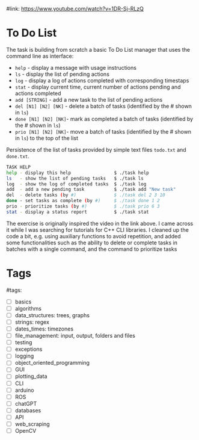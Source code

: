 #link: https://www.youtube.com/watch?v=1DR-Sj-RLzQ

# To Do List

The task is building from scratch a basic To Do List manager that uses the command line as interface:

* `help` - display a message with usage instructions
* `ls` - display the list of pending actions
* `log` - display a log of actions completed with corresponding timestaps
* `stat` - display current time, current number of actions pending and actions completed
* `add [STRING]` - add a new task to the list of pending actions
* `del [N1] [N2] [NK]` - delete a batch of tasks (identified by the # shown in `ls`)
* `done [N1] [N2] [NK]`- mark as completed a batch of tasks (identified by the # shown in `ls`)
* `prio [N1] [N2] [NK]`- move a batch of tasks (identified by the # shown in `ls`) to the top of the list 

Persistence of the list of tasks provided by simple text files `todo.txt` and `done.txt`. 

```bash
TASK HELP
help - display this help                $ ./task help
ls   - show the list of pending tasks   $ ./task ls
log  - show the log of completed tasks  $ ./task log
add  - add a new pending task           $ ./task add "New task" 
del  - delete tasks (by #)              $ ./task del 2 3 10
done - set tasks as complete (by #)     $ ./task done 1 2
prio - prioritize tasks (by #)          $ ./task prio 6 3
stat - display a status report          $ ./task stat
``` 

The exercise is originally inspired the video in the link above. I came across it while I was searching for tutorials for C++ CLI libraries. 
I cleaned up the code a bit, e.g. using auxiliary functions to avoid repetition, and added some functionalities such as the ability to delete or complete tasks in batches with a single command, and the command to prioritize tasks

# Tags
#tags: 

- [ ] basics
- [ ] algorithms
- [ ] data_structures: trees, graphs
- [ ] strings: regex
- [ ] dates_times: timezones
- [ ] file_management: input, output, folders and files
- [ ] testing
- [ ] exceptions
- [ ] logging
- [ ] object_oriented_programming
- [ ] GUI
- [ ] plotting_data
- [ ] CLI
- [ ] arduino
- [ ] ROS
- [ ] chatGPT
- [ ] databases
- [ ] API
- [ ] web_scraping
- [ ] OpenCV